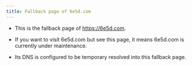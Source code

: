 ```yaml
---
title: Fallback page of 6e5d.com
---
```


* This is the fallback page of <https://6e5d.com>.

* If you want to visit 6e5d.com but see this page,
it means 6e5d.com is currently under maintenance.

* Its DNS is configured to be temporary resolved into this fallback page.
